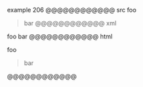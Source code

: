 example 206
@@@@@@@@@@@@ src
foo
> bar
@@@@@@@@@@@@ xml
<?xml version="1.0" encoding="UTF-8"?>
<!DOCTYPE document SYSTEM "CommonMark.dtd">
<document xmlns="http://commonmark.org/xml/1.0">
  <paragraph>
    <text>foo</text>
  </paragraph>
  <block_quote>
    <paragraph>
      <text>bar</text>
    </paragraph>
  </block_quote>
</document>
@@@@@@@@@@@@ html
<p>foo</p>
<blockquote>
<p>bar</p>
</blockquote>
@@@@@@@@@@@@
